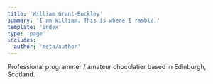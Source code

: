 ```yaml
---
title: 'William Grant-Buckley'
summary: 'I am William. This is where I ramble.'
template: 'index'
type: 'page'
includes:
  author: 'meta/author'
---
```


Professional programmer / amateur chocolatier based in Edinburgh, Scotland.
